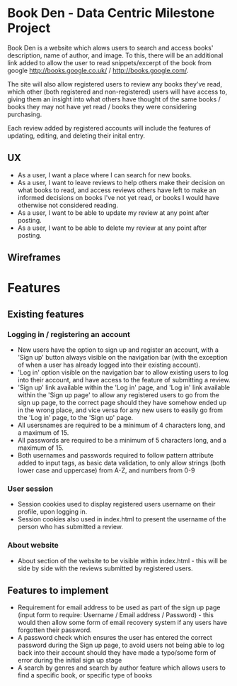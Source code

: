 # Book Den - Data Centric Milestone Project

Book Den is a website which alows users to search and access books' description, name of author, and image. To this, there will be 
an additional link added to allow the user to read snippets/excerpt of the book from google http://books.google.co.uk/ / http://books.google.com/.

The site will also allow registered users to review any books they've read, which other (both registered and non-registered) users will have access
to, giving them an insight into what others have thought of the same books / books they may not have yet read / books they were considering purchasing. 

Each review added by registered accounts will include the features of updating, editing, and deleting their inital entry.



## UX

- As a user, I want a place where I can search for new books. 
- As a user, I want to leave reviews to help others make their decision on what books to read, and access reviews others have left to make an informed decisions 
on books I've not yet read, or books I would have otherwise not considered reading.
- As a user, I want to be able to update my review at any point after posting.
- As a user, I want to be able to delete my review at any point after posting.


## Wireframes



# Features

## Existing features
### Logging in / registering an account
- New users have the option to sign up and register an account, with a 'Sign up' button always visible on the navigation bar (with the exception of when a user has already
logged into their existing account).
- 'Log in' option visible on the navigation bar to allow existing users to log into their account, and have access to the feature of submitting a review.
- 'Sign up' link available within the 'Log in' page, and 'Log in' link available within the 'Sign up page' to allow any registered users to go from the sign up page, to the
correct page should they have somehow ended up in the wrong place, and vice versa for any new users to easily go from the 'Log in' page, to the 'Sign up' page. 
- All usersnames are required to be a minimum of 4 characters long, and a maximum of 15.
- All passwords are required to be a minimum of 5 characters long, and a maximum of 15.
- Both usernames and passwords required to follow pattern attribute added to input tags, as basic data validation, to only allow strings (both lower case and uppercase) 
from A-Z, and numbers from 0-9 


### User session
- Session cookies used to display registered users username on their profile, upon logging in.
- Session cookies also used in index.html to present the username of the person who has submitted a review.
<!--- **NOTE TO SELF: have also implemented feature to delete cookies upon logging out - test before writing about this --->


### About website
- About section of the website to be visible within index.html - this will be side by side with the reviews submitted by registered users.

## Features to implement

- Requirement for email address to be used as part of the sign up page (input form to require: Username / Email address / Password) - this would then allow some form of 
email recovery system if any users have forgotten their password. 
- A password check which ensures the user has entered the correct password during the Sign up page, to avoid users not being able to log back into their account
should they have made a typo/some form of error during the initial sign up stage
- A search by genres and search by author feature which allows users to find a specific book, or specific type of books


